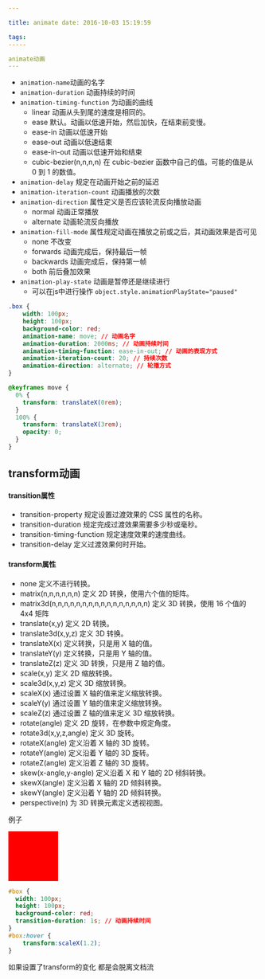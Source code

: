 ```yaml
---

title: animate date: 2016-10-03 15:19:59

tags:
-----

animate动画
---
```


* `animation-name`动画的名字
* `animation-duration` 动画持续的时间
* `animation-timing-function` 为动画的曲线
	* linear	动画从头到尾的速度是相同的。
	* ease	默认。动画以低速开始，然后加快，在结束前变慢。
	* ease-in	动画以低速开始
	* ease-out	动画以低速结束
	* ease-in-out	动画以低速开始和结束
	* cubic-bezier(n,n,n,n) 在 cubic-bezier 函数中自己的值。可能的值是从 0 到 1 的数值。
* `animation-delay` 规定在动画开始之前的延迟
* `animation-iteration-count` 动画播放的次数
* `animation-direction` 属性定义是否应该轮流反向播放动画
	* normal 动画正常播放
	* alternate 动画轮流反向播放 
* `animation-fill-mode` 属性规定动画在播放之前或之后，其动画效果是否可见
	* none 不改变
	* forwards 动画完成后，保持最后一帧
	* backwards 动画完成后，保持第一帧
	* both 前后叠加效果 
* `animation-play-state` 动画是暂停还是继续进行
	* 可以在js中进行操作 `object.style.animationPlayState="paused"`

<style>
.box {
	width: 100px;
	height: 100px;
	background-color: red;
	-webkit-animation: move 2s; // 动画持续的时间
  animation-timing-function: ease-in-out; // 动画的表现方式
  -webkit-animation-timing-function: ease-in-out;
  animation-iteration-count: 20;
  animation-direction: alternate;
}

@keyframes move {
  0% {
    transform: translateX(0rem);
  }
  100% {
    transform: translateX(3rem);
    opacity: 0;
  }
}
</style>


```css
.box {
	width: 100px;
	height: 100px;
	background-color: red;
	animation-name: move; // 动画名字
	animation-duration: 2000ms; // 动画持续时间
  	animation-timing-function: ease-in-out; // 动画的表现方式
  	animation-iteration-count: 20; // 持续次数
  	animation-direction: alternate; // 轮播方式
}

@keyframes move {
  0% {
    transform: translateX(0rem);
  }
  100% {
    transform: translateX(3rem);
    opacity: 0;
  }
}

```


transform动画
---

#### transition属性

* transition-property	规定设置过渡效果的 CSS 属性的名称。
* transition-duration	规定完成过渡效果需要多少秒或毫秒。
* transition-timing-function	规定速度效果的速度曲线。
* transition-delay	定义过渡效果何时开始。

#### transform属性

* none	定义不进行转换。	
* matrix(n,n,n,n,n,n)	定义 2D 转换，使用六个值的矩阵。
* matrix3d(n,n,n,n,n,n,n,n,n,n,n,n,n,n,n,n)	定义 3D 转换，使用 16 个值的 4x4 矩阵
* translate(x,y)	定义 2D 转换。	
* translate3d(x,y,z)	定义 3D 转换。	
* translateX(x)	定义转换，只是用 X 轴的值。
* translateY(y)	定义转换，只是用 Y 轴的值。
* translateZ(z)	定义 3D 转换，只是用 Z 轴的值。
* scale(x,y)	定义 2D 缩放转换。	
* scale3d(x,y,z)	定义 3D 缩放转换。	
* scaleX(x)	通过设置 X 轴的值来定义缩放转换。
* scaleY(y)	通过设置 Y 轴的值来定义缩放转换。
* scaleZ(z)	通过设置 Z 轴的值来定义 3D 缩放转换。
* rotate(angle)	定义 2D 旋转，在参数中规定角度。
* rotate3d(x,y,z,angle)	定义 3D 旋转。
* rotateX(angle)	定义沿着 X 轴的 3D 旋转。
* rotateY(angle)	定义沿着 Y 轴的 3D 旋转。
* rotateZ(angle)	定义沿着 Z 轴的 3D 旋转。
* skew(x-angle,y-angle)	定义沿着 X 和 Y 轴的 2D 倾斜转换。
* skewX(angle)	定义沿着 X 轴的 2D 倾斜转换。
* skewY(angle)	定义沿着 Y 轴的 2D 倾斜转换。
* perspective(n)	为 3D 转换元素定义透视视图。

例子

<style>
#box {
  width: 100px;
  height: 100px;
  background-color: red;
  transition-duration: 1s;
}
#box:hover {
	transform:scale(1.2);
}
</style>
<div id="box"></div>

```css
#box {
  width: 100px;
  height: 100px;
  background-color: red;
  transition-duration: 1s; // 动画持续时间
}
#box:hover {
	transform:scaleX(1.2);
}
```

如果设置了transform的变化 都是会脱离文档流
